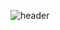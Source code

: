 ![header](https://capsule-render.vercel.app/api?type=egg&color=f4d3d8&height=150&section=header&text=SOHYEUN&fontColor=ffffff&fontSize=70&animation=fadeIn&fontAlignY=55)
